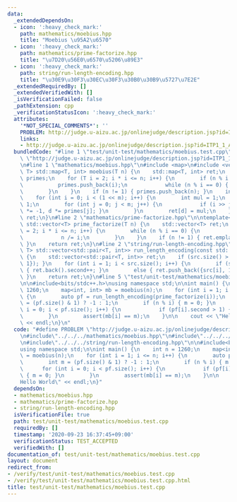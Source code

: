 ```yaml
---
data:
  _extendedDependsOn:
  - icon: ':heavy_check_mark:'
    path: mathematics/moebius.hpp
    title: "Moebius \u95A2\u6570"
  - icon: ':heavy_check_mark:'
    path: mathematics/prime-factorize.hpp
    title: "\u7D20\u56E0\u6570\u5206\u89E3"
  - icon: ':heavy_check_mark:'
    path: string/run-length-encoding.hpp
    title: "\u30E9\u30F3\u30EC\u30F3\u30B0\u30B9\u5727\u7E2E"
  _extendedRequiredBy: []
  _extendedVerifiedWith: []
  _isVerificationFailed: false
  _pathExtension: cpp
  _verificationStatusIcon: ':heavy_check_mark:'
  attributes:
    '*NOT_SPECIAL_COMMENTS*': ''
    PROBLEM: http://judge.u-aizu.ac.jp/onlinejudge/description.jsp?id=ITP1_1_A&lang=ja
    links:
    - http://judge.u-aizu.ac.jp/onlinejudge/description.jsp?id=ITP1_1_A&lang=ja
  bundledCode: "#line 1 \"test/unit-test/mathematics/moebius.test.cpp\"\n#define PROBLEM\
    \ \"http://judge.u-aizu.ac.jp/onlinejudge/description.jsp?id=ITP1_1_A&lang=ja\"\
    \n#line 1 \"mathematics/moebius.hpp\"\n#include <map>\n#include <vector>\n\ntemplate<typename\
    \ T> std::map<T, int> moebius(T n) {\n    std::map<T, int> ret;\n    std::vector<T>\
    \ primes;\n    for (T i = 2; i * i <= n; i++) {\n        if (n % i == 0) {\n \
    \           primes.push_back(i);\n            while (n % i == 0) { n /= i; }\n\
    \        }\n    }\n    if (n != 1) { primes.push_back(n); }\n    int m = primes.size();\n\
    \    for (int i = 0; i < (1 << m); i++) {\n        int mul = 1;\n        T d =\
    \ 1;\n        for (int j = 0; j < m; j++) {\n            if (i >> j & 1) { mul\
    \ *= -1, d *= primes[j]; }\n        }\n        ret[d] = mul;\n    }\n    return\
    \ ret;\n}\n#line 2 \"mathematics/prime-factorize.hpp\"\n\ntemplate<typename T>\
    \ std::vector<T> prime_factorize(T n) {\n    std::vector<T> ret;\n    for (T i\
    \ = 2; i * i <= n; i++) {\n        while (n % i == 0) {\n            ret.emplace_back(i);\n\
    \            n /= i;\n        }\n    }\n    if (n != 1) { ret.emplace_back(n);\
    \ }\n    return ret;\n}\n#line 2 \"string/run-length-encoding.hpp\"\n\ntemplate<typename\
    \ T> std::vector<std::pair<T, int>> run_length_encoding(const std::vector<T> src)\
    \ {\n    std::vector<std::pair<T, int>> ret;\n    if (src.size() > 0) { ret.push_back({src[0],\
    \ 1}); }\n    for (int i = 1; i < src.size(); i++) {\n        if (src[i] == ret.back().first)\
    \ { ret.back().second++; }\n        else { ret.push_back({src[i], 1}); }\n   \
    \ }\n    return ret;\n}\n#line 5 \"test/unit-test/mathematics/moebius.test.cpp\"\
    \n\n#include<bits/stdc++.h>\nusing namespace std;\n\nint main() {\n    int n =\
    \ 1260;\n    map<int, int> mb = moebius(n);\n    for (int i = 1; i <= n; i++)\
    \ {\n        auto pf = run_length_encoding(prime_factorize(i));\n        int m\
    \ = (pf.size() & 1) ? -1 : 1;\n        if (n % i) { m = 0; }\n        for (int\
    \ i = 0; i < pf.size(); i++) {\n            if (pf[i].second > 1) { m = 0; }\n\
    \        }\n        assert(mb[i] == m);\n    }\n\n    cout << \"Hello World\"\
    \ << endl;\n}\n"
  code: "#define PROBLEM \"http://judge.u-aizu.ac.jp/onlinejudge/description.jsp?id=ITP1_1_A&lang=ja\"\
    \n#include\"../../../mathematics/moebius.hpp\"\n#include\"../../../mathematics/prime-factorize.hpp\"\
    \n#include\"../../../string/run-length-encoding.hpp\"\n\n#include<bits/stdc++.h>\n\
    using namespace std;\n\nint main() {\n    int n = 1260;\n    map<int, int> mb\
    \ = moebius(n);\n    for (int i = 1; i <= n; i++) {\n        auto pf = run_length_encoding(prime_factorize(i));\n\
    \        int m = (pf.size() & 1) ? -1 : 1;\n        if (n % i) { m = 0; }\n  \
    \      for (int i = 0; i < pf.size(); i++) {\n            if (pf[i].second > 1)\
    \ { m = 0; }\n        }\n        assert(mb[i] == m);\n    }\n\n    cout << \"\
    Hello World\" << endl;\n}"
  dependsOn:
  - mathematics/moebius.hpp
  - mathematics/prime-factorize.hpp
  - string/run-length-encoding.hpp
  isVerificationFile: true
  path: test/unit-test/mathematics/moebius.test.cpp
  requiredBy: []
  timestamp: '2020-09-23 16:37:45+09:00'
  verificationStatus: TEST_ACCEPTED
  verifiedWith: []
documentation_of: test/unit-test/mathematics/moebius.test.cpp
layout: document
redirect_from:
- /verify/test/unit-test/mathematics/moebius.test.cpp
- /verify/test/unit-test/mathematics/moebius.test.cpp.html
title: test/unit-test/mathematics/moebius.test.cpp
---
```

